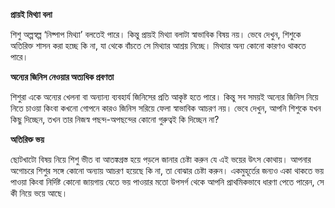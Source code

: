 **প্রায়ই মিথ্যা বলা**

শিশু অল্পস্বল্প ‘নিষ্পাপ মিথ্যা’ বলতেই পারে। কিন্তু প্রায়ই মিথ্যা বলাটা স্বাভাবিক বিষয় নয়। ভেবে দেখুন, শিশুকে অতিরিক্ত শাসন করা হচ্ছে কি না, যা থেকে বাঁচতে সে মিথ্যার আশ্রয় নিচ্ছে। মিথ্যার অন্য কোনো কারণও থাকতে পারে।

**অন্যের জিনিস নেওয়ার অত্যধিক প্রবণতা**

শিশুরা একে অন্যের খেলনা বা অন্যান্য ব্যবহার্য জিনিসের প্রতি আকৃষ্ট হতে পারে। কিন্তু সব সময়ই অন্যের জিনিস নিয়ে নিতে চাওয়া কিংবা কখনো গোপনে কারও জিনিস সরিয়ে ফেলা স্বাভাবিক আচরণ নয়। ভেবে দেখুন, আপনি শিশুকে যখন কিছু দিচ্ছেন, তখন তার নিজস্ব পছন্দ-অপছন্দের কোনো গুরুত্বই কি দিচ্ছেন না?

**অতিরিক্ত ভয়**

ছোটখাটো বিষয় নিয়ে শিশু ভীত বা আতঙ্কগ্রস্ত হয়ে পড়লে জানার চেষ্টা করুন যে এই ভয়ের উৎস কোথায়। আপনার অগোচরে শিশুর সঙ্গে কোনো অন্যায় আচরণ হয়েছে কি না, তা বোঝার চেষ্টা করুন। একমুহূর্তের জন্যও একা থাকতে ভয় পাওয়া কিংবা নির্দিষ্ট কোনো জায়গায় যেতে ভয় পাওয়ার মতো উপসর্গ থেকে আপনি প্রাথমিকভাবে ধারণা পেতে পারেন, সে কী নিয়ে ভয়ে আছে।
